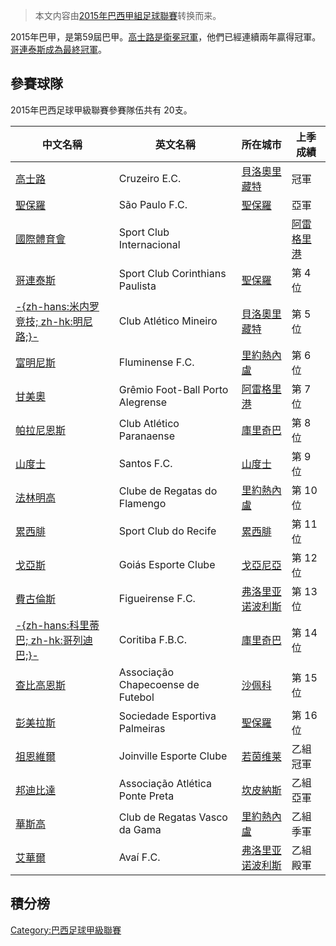> 本文内容由[2015年巴西甲組足球聯賽](https://zh.wikipedia.org/wiki/2015年巴西甲組足球聯賽)转换而来。


2015年巴甲，是第59屆巴甲。[高士路是衛冕冠軍](https://zh.wikipedia.org/wiki/高士路 "wikilink")，他們已經連續兩年贏得冠軍。[哥連泰斯成為最終冠軍](https://zh.wikipedia.org/wiki/哥連泰斯 "wikilink")。

## 參賽球隊

2015年巴西足球甲級聯賽參賽隊伍共有 20支。

| 中文名稱                                                             | 英文名稱                              | 所在城市                                                      | 上季成績   |
| ---------------------------------------------------------------- | --------------------------------- | --------------------------------------------------------- | ------ |
| [高士路](https://zh.wikipedia.org/wiki/高士路 "wikilink")              | Cruzeiro E.C.                     | [貝洛奧里藏特](https://zh.wikipedia.org/wiki/貝洛奧里藏特 "wikilink") | 冠軍     |
| [聖保羅](../Page/聖保羅足球會.md "wikilink")                              | São Paulo F.C.                    | [聖保羅](https://zh.wikipedia.org/wiki/聖保羅 "wikilink")       | 亞軍     |
| [國際體育會](../Page/國際體育會.md "wikilink")                             | Sport Club Internacional          | |[阿雷格里港](../Page/阿雷格里港.md "wikilink")                     | 季軍     |
| [哥連泰斯](https://zh.wikipedia.org/wiki/哥連泰斯 "wikilink")            | Sport Club Corinthians Paulista   | [聖保羅](https://zh.wikipedia.org/wiki/聖保羅 "wikilink")       | 第 4 位  |
| [-{zh-hans:米内罗竞技; zh-hk:明尼路;}-](../Page/米内罗竞技俱乐部.md "wikilink")  | Club Atlético Mineiro             | [貝洛奧里藏特](https://zh.wikipedia.org/wiki/貝洛奧里藏特 "wikilink") | 第 5 位  |
| [富明尼斯](https://zh.wikipedia.org/wiki/富明尼斯 "wikilink")            | Fluminense F.C.                   | [里約熱內盧](https://zh.wikipedia.org/wiki/里約熱內盧 "wikilink")   | 第 6 位  |
| [甘美奧](https://zh.wikipedia.org/wiki/甘美奧 "wikilink")              | Grêmio Foot-Ball Porto Alegrense  | [阿雷格里港](../Page/阿雷格里港.md "wikilink")                      | 第 7 位  |
| [帕拉尼恩斯](https://zh.wikipedia.org/wiki/帕拉尼恩斯 "wikilink")          | Club Atlético Paranaense          | [庫里奇巴](../Page/庫里奇巴.md "wikilink")                        | 第 8 位  |
| [山度士](https://zh.wikipedia.org/wiki/山度士足球會 "wikilink")           | Santos F.C.                       | [山度士](https://zh.wikipedia.org/wiki/山度士 "wikilink")       | 第 9 位  |
| [法林明高](https://zh.wikipedia.org/wiki/法林明高 "wikilink")            | Clube de Regatas do Flamengo      | [里約熱內盧](https://zh.wikipedia.org/wiki/里約熱內盧 "wikilink")   | 第 10 位 |
| [累西腓](https://zh.wikipedia.org/wiki/累西腓竞技俱乐部 "wikilink")         | Sport Club do Recife              | [累西腓](../Page/累西腓.md "wikilink")                          | 第 11 位 |
| [戈亞斯](../Page/戈亞斯體育會.md "wikilink")                              | Goiás Esporte Clube               | [戈亞尼亞](https://zh.wikipedia.org/wiki/戈亞尼亞 "wikilink")     | 第 12 位 |
| [費古倫斯](../Page/費古倫斯足球會.md "wikilink")                            | Figueirense F.C.                  | [弗洛里亚诺波利斯](../Page/弗洛里亚诺波利斯.md "wikilink")                | 第 13 位 |
| [-{zh-hans:科里蒂巴; zh-hk:哥列迪巴;}-](../Page/科里蒂巴足球俱乐部.md "wikilink") | Coritiba F.B.C.                   | [庫里奇巴](../Page/庫里奇巴.md "wikilink")                        | 第 14 位 |
| [查比高恩斯](../Page/查比高恩斯足球會.md "wikilink")                          | Associação Chapecoense de Futebol | [沙佩科](../Page/沙佩科.md "wikilink")                          | 第 15 位 |
| [彭美拉斯](https://zh.wikipedia.org/wiki/彭美拉斯足球會 "wikilink")         | Sociedade Esportiva Palmeiras     | [聖保羅](https://zh.wikipedia.org/wiki/聖保羅 "wikilink")       | 第 16 位 |
| [祖恩維爾](https://zh.wikipedia.org/wiki/若因维利竞技俱乐部 "wikilink")       | Joinville Esporte Clube           | [若茵维莱](https://zh.wikipedia.org/wiki/若茵维莱 "wikilink")     | 乙組冠軍   |
| [邦迪比達](https://zh.wikipedia.org/wiki/邦迪比達 "wikilink")            | Associação Atlética Ponte Preta   | [坎皮納斯](https://zh.wikipedia.org/wiki/坎皮納斯 "wikilink")     | 乙組亞軍   |
| [華斯高](https://zh.wikipedia.org/wiki/華斯高足球會 "wikilink")           | Club de Regatas Vasco da Gama     | [里約熱內盧](https://zh.wikipedia.org/wiki/里約熱內盧 "wikilink")   | 乙組季軍   |
| [艾華爾](../Page/阿瓦伊足球俱乐部.md "wikilink")                            | Avaí F.C.                         | [弗洛里亚诺波利斯](../Page/弗洛里亚诺波利斯.md "wikilink")                | 乙組殿軍   |

## 積分榜

[Category:巴西足球甲級聯賽](https://zh.wikipedia.org/wiki/Category:巴西足球甲級聯賽 "wikilink")